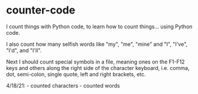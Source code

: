 # counter-code
 I count things with Python code, 
 to learn how to count things...
 using Python code.
 
I also count how many selfish words like "my", 
"me", "mine" and "I",  "I've", "I'd", and "I'll".

Next I should count special symbols in a file, 
meaning ones on the F1-F12 keys and others along
the right side of the character keyboard, i.e. 
comma, dot, semi-colon, single quote, left and
right brackets, etc.
 
 4/18/21:
    - counted characters
    - counted words
